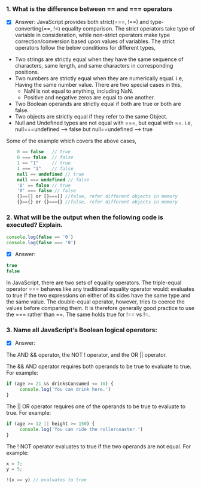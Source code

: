 ### 1. What is the difference between == and === operators
- [x] Answer: JavaScript provides both strict(===, !==) and type-converting(==, !=) equality comparison. The strict operators take type of variable in consideration, while non-strict operators make type correction/conversion based upon values of variables. The strict operators follow the below conditions for different types,

- Two strings are strictly equal when they have the same sequence of characters, same length, and same characters in corresponding positions.
- Two numbers are strictly equal when they are numerically equal. i.e, Having the same number value. There are two special cases in this,
  - NaN is not equal to anything, including NaN.
  - Positive and negative zeros are equal to one another.
- Two Boolean operands are strictly equal if both are true or both are false.
- Two objects are strictly equal if they refer to the same Object.
- Null and Undefined types are not equal with ===, but equal with ==. i.e, null===undefined --> false but null==undefined --> true

Some of the example which covers the above cases,
```js
    0 == false   // true
    0 === false  // false
    1 == "1"     // true
    1 === "1"    // false
    null == undefined // true
    null === undefined // false
    '0' == false // true
    '0' === false // false
    []==[] or []===[] //false, refer different objects in memory
    {}=={} or {}==={} //false, refer different objects in memory
```

### 2. What will be the output when the following code is executed? Explain.

```js
console.log(false == '0')
console.log(false === '0')
```
- [x] Answer: 
```js
true
false
```
In JavaScript, there are two sets of equality operators. The triple-equal operator === behaves like any traditional equality operator would: evaluates to true if the two expressions on either of its sides have the same type and the same value. The double-equal operator, however, tries to coerce the values before comparing them. It is therefore generally good practice to use the === rather than ==. The same holds true for !== vs !=.

### 3.  Name all JavaScript’s Boolean logical operators:

- [x] Answer: 

The AND && operator, the NOT ! operator, and the OR || operator.

The && AND operator requires both operands to be true to evaluate to true. For example:
```js
if (age >= 21 && drinksConsumed <= 10) { 
     console.log('You can drink here.')
}
```
The || OR operator requires one of the operands to be true to evaluate to true. For example:
```js
if (age >= 12 || height >= 150) { 
     console.log('You can ride the rollercoaster.') 
}
```
The ! NOT operator evaluates to true if the two operands are not equal. For example:
```js
x = 7;
y = 5;

!(x == y) // evaluates to true
```